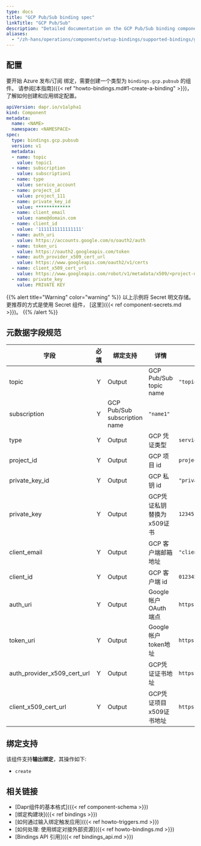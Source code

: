 ```yaml
---
type: docs
title: "GCP Pub/Sub binding spec"
linkTitle: "GCP Pub/Sub"
description: "Detailed documentation on the GCP Pub/Sub binding component"
aliases:
  - "/zh-hans/operations/components/setup-bindings/supported-bindings/gcppubsub/"
---
```


## 配置

要开始 Azure 发布/订阅 绑定，需要创建一个类型为 `bindings.gcp.pubsub` 的组件。 请参阅[本指南]({{< ref "howto-bindings.md#1-create-a-binding" >}})，了解如何创建和应用绑定配置。


```yaml
apiVersion: dapr.io/v1alpha1
kind: Component
metadata:
  name: <NAME>
  namespace: <NAMESPACE>
spec:
  type: bindings.gcp.pubsub
  version: v1
  metadata:
  - name: topic
    value: topic1
  - name: subscription
    value: subscription1
  - name: type
    value: service_account
  - name: project_id
    value: project_111
  - name: private_key_id
    value: *************
  - name: client_email
    value: name@domain.com
  - name: client_id
    value: '1111111111111111'
  - name: auth_uri
    value: https://accounts.google.com/o/oauth2/auth
  - name: token_uri
    value: https://oauth2.googleapis.com/token
  - name: auth_provider_x509_cert_url
    value: https://www.googleapis.com/oauth2/v1/certs
  - name: client_x509_cert_url
    value: https://www.googleapis.com/robot/v1/metadata/x509/<project-name>.iam.gserviceaccount.com
  - name: private_key
    value: PRIVATE KEY
```
{{% alert title="Warning" color="warning" %}}
以上示例将 Secret 明文存储。 更推荐的方式是使用 Secret 组件， [这里]({{< ref component-secrets.md >}})。
{{% /alert %}}

## 元数据字段规范

| 字段                              | 必填 | 绑定支持                          | 详情                     | 示例                                                                                               |
| ------------------------------- |:--:| ----------------------------- | ---------------------- | ------------------------------------------------------------------------------------------------ |
| topic                           | Y  | Output                        | GCP Pub/Sub topic name | `"topic1"`                                                                                       |
| subscription                    | Y  | GCP Pub/Sub subscription name | `"name1"`              |                                                                                                  |
| type                            | Y  | Output                        | GCP 凭证类型               | `service_account`                                                                                |
| project_id                      | Y  | Output                        | GCP 项目 id              | `project_id`                                                                                     |
| private_key_id                | Y  | Output                        | GCP 私钥 id              | `"privateKeyId"`                                                                                 |
| private_key                     | Y  | Output                        | GCP凭证私钥 替换为x509证书      | `12345-12345`                                                                                    |
| client_email                    | Y  | Output                        | GCP 客户端邮箱地址            | `"client@email.com"`                                                                             |
| client_id                       | Y  | Output                        | GCP 客户端 id             | `0123456789-0123456789`                                                                          |
| auth_uri                        | Y  | Output                        | Google帐户 OAuth 端点      | `https://accounts.google.com/o/oauth2/auth`                                                      |
| token_uri                       | Y  | Output                        | Google帐户token地址        | `https://oauth2.googleapis.com/token`                                                            |
| auth_provider_x509_cert_url | Y  | Output                        | GCP凭证证书地址              | `https://www.googleapis.com/oauth2/v1/certs`                                                     |
| client_x509_cert_url          | Y  | Output                        | GCP凭证项目x509证书地址        | `https://www.googleapis.com/robot/v1/metadata/x509/<PROJECT_NAME>.iam.gserviceaccount.com` |

## 绑定支持

该组件支持**输出绑定**，其操作如下:

- `create`

## 相关链接

- [Dapr组件的基本格式]({{< ref component-schema >}})
- [绑定构建块]({{< ref bindings >}})
- [如何通过输入绑定触发应用]({{< ref howto-triggers.md >}})
- [如何处理: 使用绑定对接外部资源]({{< ref howto-bindings.md >}})
- [Bindings API 引用]({{< ref bindings_api.md >}})
